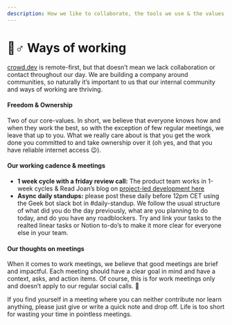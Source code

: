 ```yaml
---
description: How we like to collaborate, the tools we use & the values we play by.
---
```


# 👷♂ Ways of working

[crowd.dev](http://crowd.dev) is remote-first, but that doesn’t mean we lack collaboration or contact throughout our day. We are building a company around communities, so naturally it’s important to us that our internal community and ways of working are thriving.

#### Freedom & Ownership

Two of our core-values. In short, we believe that everyone knows how and when they work the best, so with the exception of few regular meetings, we leave that up to you. What we really care about is that you get the work done you committed to and take ownership over it (oh yes, and that you have reliable internet access 😉).

#### Our working cadence & meetings

* **1 week cycle with a friday review call:** The product team works in 1-week cycles & Read Joan’s blog on [project-led development here](https://www.notion.so/crowd-dev-Home-8abbb224bd7941e4866e930002ed5b3c?pvs=21)
* **Async daily standups:** please post these daily before 12pm CET using the Geek bot slack bot in #daily-standup. We follow the usual structure of what did you do the day previously, what are you planning to do today, and do you have any roadblockers. Try and link your tasks to the realted linear tasks or Notion to-do’s to make it more clear for everyone else in your team.

#### Our thoughts on meetings

When it comes to work meetings, we believe that good meetings are brief and impactful. Each meeting should have a clear goal in mind and have a context, asks, and action items. Of course, this is for work meetings only and doesn’t apply to our regular social calls. 🙂&#x20;

If you find yourself in a meeting where you can neither contribute nor learn anything, please just give or write a quick note and drop off. Life is too short for wasting your time in pointless meetings.
